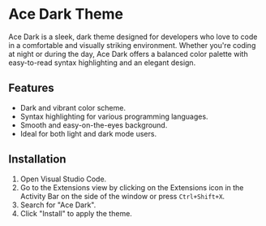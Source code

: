 # Ace Dark Theme

Ace Dark is a sleek, dark theme designed for developers who love to code in a comfortable and visually striking environment. Whether you're coding at night or during the day, Ace Dark offers a balanced color palette with easy-to-read syntax highlighting and an elegant design.

## Features

- Dark and vibrant color scheme.
- Syntax highlighting for various programming languages.
- Smooth and easy-on-the-eyes background.
- Ideal for both light and dark mode users.

## Installation

1. Open Visual Studio Code.
2. Go to the Extensions view by clicking on the Extensions icon in the Activity Bar on the side of the window or press `Ctrl+Shift+X`.
3. Search for "Ace Dark".
4. Click "Install" to apply the theme.
